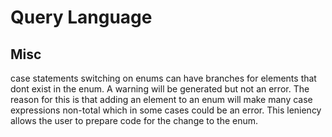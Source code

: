 # Query Language

## Misc

case statements switching on enums can have branches for elements that dont exist in
the enum. A warning will be generated but not an error. The reason for this is that
adding an element to an enum will make many case expressions non-total which in some
cases could be an error. This leniency allows the user to prepare code for the change
to the enum.

